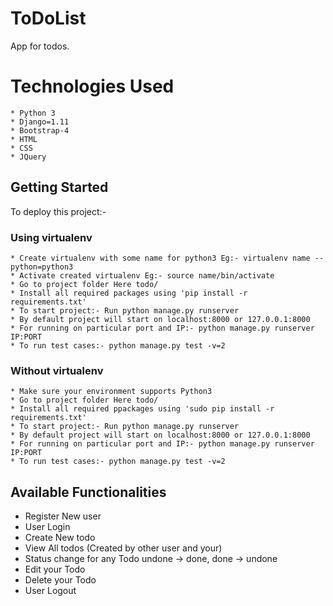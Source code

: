 # ToDoList
App for todos.

# Technologies Used
```
* Python 3
* Django=1.11
* Bootstrap-4
* HTML
* CSS
* JQuery
```

## Getting Started
To deploy this project:-

### Using virtualenv
```
* Create virtualenv with some name for python3 Eg:- virtualenv name --python=python3
* Activate created virtualenv Eg:- source name/bin/activate
* Go to project folder Here todo/
* Install all required packages using 'pip install -r requirements.txt'
* To start project:- Run python manage.py runserver
* By default project will start on localhost:8000 or 127.0.0.1:8000
* For running on particular port and IP:- python manage.py runserver IP:PORT 
* To run test cases:- python manage.py test -v=2
```

### Without virtualenv
```
* Make sure your environment supports Python3
* Go to project folder Here todo/
* Install all required ppackages using 'sudo pip install -r requirements.txt'
* To start project:- Run python manage.py runserver
* By default project will start on localhost:8000 or 127.0.0.1:8000
* For running on particular port and IP:- python manage.py runserver IP:PORT
* To run test cases:- python manage.py test -v=2
```

## Available Functionalities

* Register New user
* User Login 
* Create New todo
* View All todos (Created by other user and your)
* Status change for any Todo undone -> done, done -> undone
* Edit your Todo
* Delete your Todo
* User Logout
